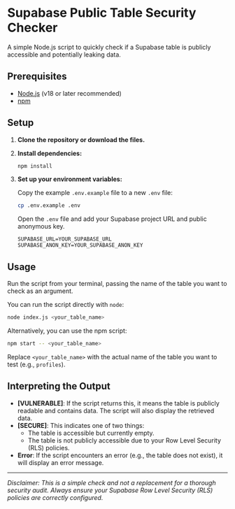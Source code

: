 # Supabase Public Table Security Checker

A simple Node.js script to quickly check if a Supabase table is publicly accessible and potentially leaking data.

## Prerequisites

- [Node.js](https://nodejs.org/) (v18 or later recommended)
- [npm](https://www.npmjs.com/)

## Setup

1. **Clone the repository or download the files.**

2. **Install dependencies:**

   ```bash
   npm install
   ```

3. **Set up your environment variables:**

   Copy the example `.env.example` file to a new `.env` file:

   ```bash
   cp .env.example .env
   ```

   Open the `.env` file and add your Supabase project URL and public anonymous key.

   ```
   SUPABASE_URL=YOUR_SUPABASE_URL
   SUPABASE_ANON_KEY=YOUR_SUPABASE_ANON_KEY
   ```

## Usage

Run the script from your terminal, passing the name of the table you want to check as an argument.

You can run the script directly with `node`:

```bash
node index.js <your_table_name>
```

Alternatively, you can use the npm script:

```bash
npm start -- <your_table_name>
```

Replace `<your_table_name>` with the actual name of the table you want to test (e.g., `profiles`).

## Interpreting the Output

- **[VULNERABLE]**: If the script returns this, it means the table is publicly readable and contains data. The script will also display the retrieved data.
- **[SECURE]**: This indicates one of two things:
    - The table is accessible but currently empty.
    - The table is not publicly accessible due to your Row Level Security (RLS) policies.
- **Error**: If the script encounters an error (e.g., the table does not exist), it will display an error message.

---

*Disclaimer: This is a simple check and not a replacement for a thorough security audit. Always ensure your Supabase Row Level Security (RLS) policies are correctly configured.*